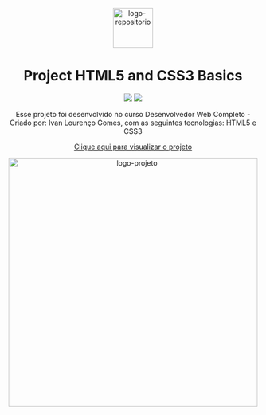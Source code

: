 <p align="center"> <img src="https://github.com/alvesvn/project-html-css-basics/assets/96539606/496881cf-e8f6-4f53-8090-8fa17d4db2fc" alt="logo-repositorio" height="80" widht="80" /></center>

<h1 align="center"> Project HTML5 and CSS3 Basics </h1>
<div>
  <center>
<p align="center"><img src="https://github.com/alvesvn/calculator-project/assets/96539606/51092e08-e56d-4fe4-97bd-581be52677b6"> <img src="https://github.com/alvesvn/calculator-project/assets/96539606/35c4bfaf-6cb0-47ab-bbd8-e16e8586c18a"/</p> 
  </center>                                                                                                                                                                                                                                  
</div>

<p align="center"> Esse projeto foi desenvolvido no curso Desenvolvedor Web Completo - Criado por: Ivan Lourenço Gomes, com as seguintes tecnologias: HTML5 e CSS3 </center>


<p align="center"><a href="https://project-html-css-basics.vercel.app/" target="_blank">Clique aqui para visualizar o projeto</a></center>

<p align="center"> <img src="https://github.com/alvesvn/project-html-css-basics/assets/96539606/fe60b779-0ddb-4527-8a34-10e728ccdb83" alt="logo-projeto" height="500" widht="500" /></center>
